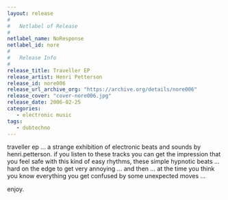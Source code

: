 ```yaml
---
layout: release
#
#   Netlabel of Release
#
netlabel_name: NoResponse
netlabel_id: nore
#
#   Release Info
#
release_title: Traveller EP
release_artist: Henri Petterson
release_id: nore006
release_url_archive_org: "https://archive.org/details/nore006"
release_cover: "cover-nore006.jpg"
release_date: 2006-02-25
categories:
   - electronic music
tags:
   - dubtechno
---
```

traveller ep ... a strange exhibition of electronic beats and sounds by henri.petterson. if you listen to these tracks you can get the impression that you feel safe with this kind of easy rhythms, these simple hypnotic beats ... hard on the edge to get very annoying ... and then ... at the time you think you know everything you get confused by some unexpected moves ...

enjoy.
